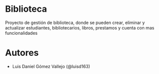 # Biblioteca
Proyecto de gestión de biblioteca, donde se pueden crear, eliminar y actualizar estudiantes, bibliotecarios, libros, prestamos y cuenta con mas funcionalidades

# Autores
- Luis Daniel Gómez Vallejo (@luisd163)
